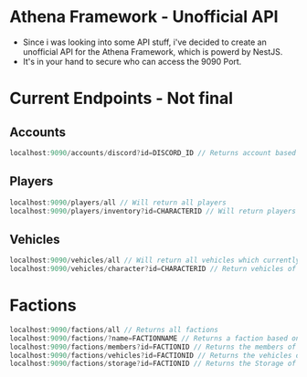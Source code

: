 # Athena Framework - Unofficial API 

* Since i was looking into some API stuff, i've decided to create an unofficial API for the Athena Framework, which is powerd by NestJS.
* It's in your hand to secure who can access the 9090 Port.

# Current Endpoints - Not final

## Accounts
```typescript
localhost:9090/accounts/discord?id=DISCORD_ID // Returns account based on discord id
```

## Players

```typescript
localhost:9090/players/all // Will return all players
localhost:9090/players/inventory?id=CHARACTERID // Will return players inventory based on their characters id
```

## Vehicles
```typescript
localhost:9090/vehicles/all // Will return all vehicles which currently exist in the database.
localhost:9090/vehicles/character?id=CHARACTERID // Return vehicles of a player based on their characters id.
```

# Factions
```typescript
localhost:9090/factions/all // Returns all factions
localhost:9090/factions/?name=FACTIONNAME // Returns a faction based on name
localhost:9090/factions/members?id=FACTIONID // Returns the members of a faction
localhost:9090/factions/vehicles?id=FACTIONID // Returns the vehicles of a faction
localhost:9090/factions/storage?id=FACTIONID // Returns the Storage of a faction
```
